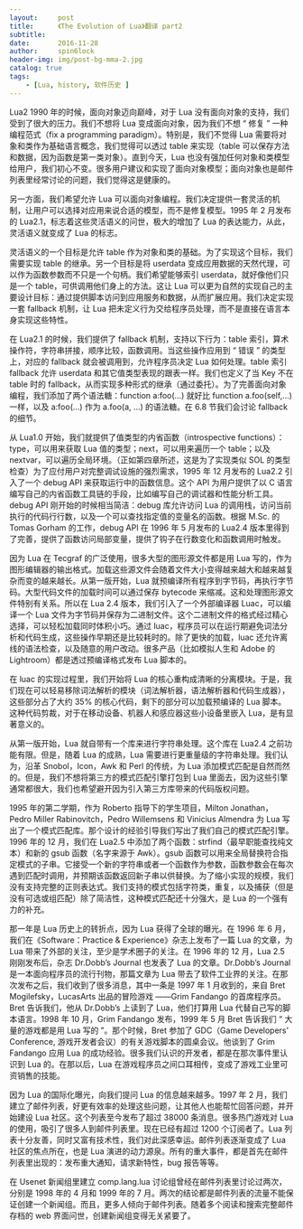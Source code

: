 ```yaml
---
layout:     post
title:      《The Evolution of Lua》翻译 part2
subtitle:   
date:       2016-11-28
author:     spin6lock
header-img: img/post-bg-mma-2.jpg
catalog: true
tags:
    - [Lua, history, 软件历史 ]
---
```

Lua2
1990 年的时候，面向对象迈向巅峰，对于 Lua 没有面向对象的支持，我们受到了很大的压力。我们不想将 Lua 变成面向对象，因为我们不想 “ 修复 ” 一种编程范式（fix a programming paradigm）。特别是，我们不觉得 Lua 需要将对象和类作为基础语言概念，我们觉得可以透过 table 来实现（table 可以保存方法和数据，因为函数是第一类对象）。直到今天，Lua 也没有强加任何对象和类模型给用户，我们初心不变。很多用户建议和实现了面向对象模型；面向对象也是邮件列表里经常讨论的问题，我们觉得这是健康的。
 
另一方面，我们希望允许 Lua 可以面向对象编程。我们决定提供一套灵活的机制，让用户可以选择对应用来说合适的模型，而不是修复模型。1995 年 2 月发布的 Lua2.1，标志着这些灵活语义的问世，极大的增加了 Lua 的表达能力，从此，灵活语义就变成了 Lua 的标志。
 
灵活语义的一个目标是允许 table 作为对象和类的基础。为了实现这个目标，我们需要实现 table 的继承。另一个目标是将 userdata 变成应用数据的天然代理，可以作为函数参数而不只是一个句柄。我们希望能够索引 userdata，就好像他们只是一个 table，可供调用他们身上的方法。这让 Lua 可以更为自然的实现自己的主要设计目标：通过提供脚本访问到应用服务和数据，从而扩展应用。我们决定实现一套 fallback 机制，让 Lua 把未定义行为交给程序员处理，而不是直接在语言本身实现这些特性。
 
在 Lua2.1 的时候，我们提供了 fallback 机制，支持以下行为：table 索引，算术操作符，字符串拼接，顺序比较，函数调用。当这些操作应用到 “ 错误 ” 的类型上，对应的 fallback 就会被调用到，允许程序员决定 Lua 如何处理。table 索引 fallback 允许 userdata 和其它值类型表现的跟表一样。我们也定义了当 Key 不在 table 时的 fallback，从而实现多种形式的继承（通过委托）。为了完善面向对象编程，我们添加了两个语法糖：function a:foo(…) 就好比 function a.foo(self,…) 一样，以及 a:foo(…) 作为 a.foo(a, …) 的语法糖。在 6.8 节我们会讨论 fallback 的细节。
 
从 Lua1.0 开始，我们就提供了值类型的内省函数（introspective functions）：type，可以用来获取 Lua 值的类型；next，可以用来遍历一个 table；以及 nextvar，可以遍历全局环境。（正如第四章所述，这是为了实现类似 SOL 的类型检查）为了应付用户对完整调试设施的强烈需求，1995 年 12 月发布的 Lua2.2 引入了一个 debug API 来获取运行中的函数信息。这个 API 为用户提供了以 C 语言编写自己的内省函数工具链的手段，比如编写自己的调试器和性能分析工具。debug API 刚开始的时候相当简洁：debug 库允许访问 Lua 的调用栈，访问当前执行的代码行行数，以及一个可以查找指定值的变量名的函数。根据 M.Sc. 的 Tomas Gorham 的工作，debug API 在 1996 年 5 月发布的 Lua2.4 版本里得到了完善，提供了函数访问局部变量，提供了钩子在行数变化和函数调用时触发。
 
因为 Lua 在 Tecgraf 的广泛使用，很多大型的图形源文件都是用 Lua 写的，作为图形编辑器的输出格式。加载这些源文件会随着文件大小变得越来越大和越来越复杂而变的越来越长。从第一版开始，Lua 就预编译所有程序到字节码，再执行字节码。大型代码文件的加载时间可以通过保存 bytecode 来缩减。这和处理图形源文件特别有关系。所以在 Lua 2.4 版本，我们引入了一个外部编译器 Luac，可以编译一个 Lua 文件为字节码并保存为二进制文件。这个二进制文件的格式经过精心选择，可以轻松加载同时体积小巧。通过 luac，程序员可以在运行期避免词法分析和代码生成，这些操作早期还是比较耗时的。除了更快的加载，luac 还允许离线的语法检查，以及随意的用户改动。很多产品（比如模拟人生和 Adobe 的 Lightroom）都是透过预编译格式发布 Lua 脚本的。
 
在 luac 的实现过程里，我们开始将 Lua 的核心重构成清晰的分离模块。于是，我们现在可以轻易移除词法解析的模块（词法解析器，语法解析器和代码生成器），这些部分占了大约 35% 的核心代码，剩下的部分可以加载预编译的 Lua 脚本。这种代码剪裁，对于在移动设备、机器人和感应器这些小设备里嵌入 Lua，是有显著意义的。
 
从第一版开始，Lua 就自带有一个库来进行字符串处理。这个库在 Lua2.4 之前功能有限。但是，随着 Lua 的成熟，Lua 需要进行更重量级的字符串处理。我们认为，沿革 Snobol，Icon，Awk 和 Perl 的传统，为 Lua 添加模式匹配是自然而然的。但是，我们不想将第三方的模式匹配引擎打包到 Lua 里面去，因为这些引擎通常都很大，我们也希望避开因为引入第三方库带来的代码版权问题。
 
1995 年的第二学期，作为 Roberto 指导下的学生项目，Milton Jonathan，Pedro Miller Rabinovitch，Pedro Willemsens 和 Vinicius Almendra 为 Lua 写出了一个模式匹配库。那个设计的经验引导我们写出了我们自己的模式匹配引擎。1996 年的 12 月，我们在 Lua2.5 中添加了两个函数：strfind（最早职能查找纯文本）和新的 gsub 函数（名字来源于 Awk）。gsub 函数可以用来全局替换符合指定模式的子串。它接受一个新的字符串或者一个函数作为参数，函数参数会在每次遇到匹配时调用，并预期该函数返回新子串以供替换。为了缩小实现的规模，我们没有支持完整的正则表达式。我们支持的模式包括字符类，重复，以及捕获（但是没有可选或组匹配）除了简洁性，这种模式匹配还十分强大，是 Lua 的一个强有力的补充。
 
那一年是 Lua 历史上的转折点，因为 Lua 获得了全球的曝光。在 1996 年 6 月，我们在《Software：Practice & Experience》杂志上发布了一篇 Lua 的文章，为 Lua 带来了外部的关注，至少是学术圈子的关注。在 1996 年的 12 月，Lua 2.5 刚刚发布后，杂志 Dr.Dobb’s Journal 也发表了 Lua 的文章。Dr.Dobb’s Journal 是一本面向程序员的流行刊物，那篇文章为 Lua 带去了软件工业界的关注。在那次发布之后，我们收到了很多消息，其中一条是 1997 年 1 月收到的，来自 Bret Mogilefsky，LucasArts 出品的冒险游戏 ——Grim Fandango 的首席程序员。Bret 告诉我们，他从 Dr.Dobb’s 上读到了 Lua，他们打算用 Lua 代替自己写的脚本语言。1998 年 10 月，Grim Fandango 发布，1999 年 5 月 Bret 告诉我们 “ 大量的游戏都是用 Lua 写的 ”。那个时候，Bret 参加了 GDC（Game Developers’ Conference, 游戏开发者会议）的有关游戏脚本的圆桌会议。他谈到了 Grim Fandango 应用 Lua 的成功经验。很多我们认识的开发者，都是在那次事件里认识到 Lua 的。在那以后，Lua 在游戏程序员之间口耳相传，变成了游戏工业里可资销售的技能。
 
因为 Lua 的国际化曝光，向我们提问 Lua 的信息越来越多。1997 年 2 月，我们建立了邮件列表，好更有效率的处理这些问题，让其他人也能帮忙回答问题，并开始建设 Lua 社区。这个列表至今发布了超过 38000 条消息。很多热门游戏对 Lua 的使用，吸引了很多人到邮件列表里。现在已经有超过 1200 个订阅者了。Lua 列表十分友善，同时又富有技术性，我们对此深感幸运。邮件列表逐渐变成了 Lua 社区的焦点所在，也是 Lua 演进的动力源泉。所有的重大事件，都是首先在邮件列表里出现的：发布重大通知，请求新特性，bug 报告等等。
 
在 Usenet 新闻组里建立 comp.lang.lua 讨论组曾经在邮件列表里讨论过两次，分别是 1998 年的 4 月和 1999 年的 7 月。两次的结论都是邮件列表的流量不能保证创建一个新闻组。而且，更多人倾向于邮件列表。随着多个阅读和搜索完整邮件存档的 web 界面问世，创建新闻组变得无关紧要了。 
